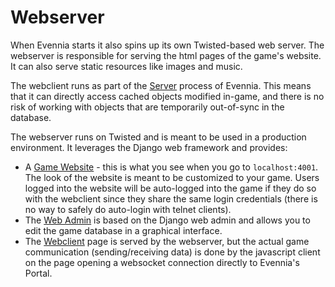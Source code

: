 # Webserver

When Evennia starts it also spins up its own Twisted-based web server. The webserver is responsible for serving the html pages of the game's website. It can also serve static resources like images and music.

The webclient runs as part of the [Server](Portal-And-Server) process of Evennia. This means that it can directly access cached objects modified in-game, and there is no risk of working with objects that are temporarily out-of-sync in the database.

The webserver runs on Twisted and is meant to be used in a production environment. It leverages the Django web framework and provides:

- A [Game Website](Website) - this is what you see when you go to `localhost:4001`. The look of the website is meant to be customized to your game. Users logged into the website will be auto-logged into the game if they do so with the webclient since they share the same login credentials (there is no way to safely do auto-login with telnet clients).
- The [Web Admin](Web-Admin) is based on the Django web admin and allows you to edit the game database in a graphical interface.
- The [Webclient](Webclient) page is served by the webserver, but the actual game communication (sending/receiving data) is done by the javascript client on the page opening a websocket connection directly to Evennia's Portal.